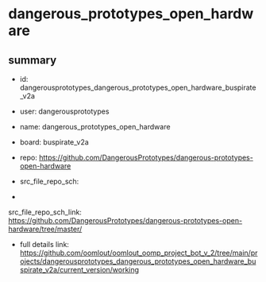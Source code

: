 # dangerous_prototypes_open_hardware
 
## summary 
* id: dangerousprototypes_dangerous_prototypes_open_hardware_buspirate_v2a
* user: dangerousprototypes
* name: dangerous_prototypes_open_hardware
* board: buspirate_v2a
* repo: https://github.com/DangerousPrototypes/dangerous-prototypes-open-hardware



* src_file_repo_sch: 
*
 src_file_repo_sch_link: https://github.com/DangerousPrototypes/dangerous-prototypes-open-hardware/tree/master/
* full details link: https://github.com/oomlout/oomlout_oomp_project_bot_v_2/tree/main/projects/dangerousprototypes_dangerous_prototypes_open_hardware_buspirate_v2a/current_version/working  






